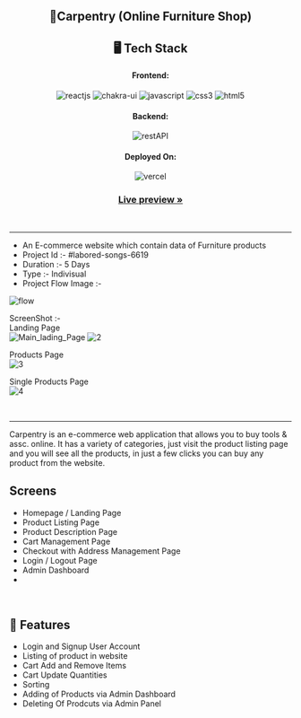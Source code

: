 <h2 align="center">🌟Carpentry (Online Furniture Shop)</h2> 
  
<h2 align="center">🖥️ Tech Stack</h2>

<h4 align="center">Frontend:</h4>
<p align="center">
  <img src="https://img.shields.io/badge/React-20232A?style=for-the-badge&logo=react&logoColor=61DAFB" alt="reactjs" />
  <img src="https://img.shields.io/badge/Chakra%20UI-3bc7bd?style=for-the-badge&logo=chakraui&logoColor=white" alt="chakra-ui" />
  <img src="https://img.shields.io/badge/JavaScript-323330?style=for-the-badge&logo=javascript&logoColor=F7DF1E" alt="javascript" />
 
  <img src="https://img.shields.io/badge/CSS3-1572B6?style=for-the-badge&logo=css3&logoColor=white" alt="css3" />
  <img src="https://img.shields.io/badge/HTML5-E34F26?style=for-the-badge&logo=html5&logoColor=white" alt="html5" />
</p>

<h4 align="center">Backend:</h4>
 <p align="center"><img src="https://img.shields.io/badge/Rest_API-02303A?style=for-the-badge&logo=react-router&logoColor=white" alt="restAPI" /></p>
<h4 align="center">Deployed On:</h4>

<p align="center">
  <img src="https://user-images.githubusercontent.com/107462305/208625412-fa74ab91-9b09-4e5f-9d0e-ffddda4bf764.png" alt="vercel" />
</p>

<h3 align="center"><a href="https://carpentry.vercel.app//"><strong> Live preview »</strong></a></h3>

<br />

---
- An E-commerce website which contain data of Furniture products
- Project Id  :- #labored-songs-6619 
- Duration :- 5 Days
- Type :- Indivisual 
- Project Flow Image :- 

![flow](https://user-images.githubusercontent.com/107462305/213914008-b50ccf19-7502-4774-ae0a-d0f74a372a0f.png)

ScreenShot :-
<br/>
Landing Page
<br/>
![Main_lading_Page](https://user-images.githubusercontent.com/107462305/213914576-57cd4202-a6b3-4190-9546-1683621d384f.png)
![2](https://user-images.githubusercontent.com/107462305/213914590-8b0b1d68-9d0a-411d-bf81-4c36240fd16b.png)

Products Page
<br/>
![3](https://user-images.githubusercontent.com/107462305/213914610-1b89950b-1b64-4b57-a80d-e891a211cace.png)

Single Products Page 
<br/>
![4](https://user-images.githubusercontent.com/107462305/213914633-a5e38c71-3376-43d2-8e99-d77f630e2a24.png)



<br />


---
Carpentry is an e-commerce web application that allows you to buy tools & assc. online. It has a variety of categories, just visit the product listing page and you will see all the products, in just a few clicks you can buy any product from the website. 

## Screens 
- Homepage / Landing Page
- Product Listing Page 
- Product Description Page
- Cart Management Page
- Checkout with Address Management Page
- Login / Logout Page
- Admin Dashboard
- 

<br />

## 🚀 Features
- Login and Signup User Account
- Listing of product in website
- Cart Add and Remove Items 
- Cart Update Quantities 
- Sorting
- Adding of Products via Admin Dashboard
- Deleting Of Prodcuts via Admin Panel
<br />












